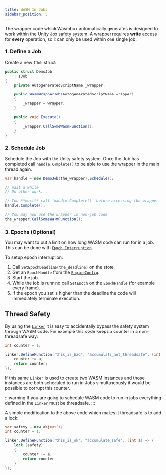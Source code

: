 ```yaml
---
title: WASM In Jobs
sidebar_position: 5
---
```


The wrapper code which Wasmbox automatically generates is designed to work within the [Unity Job safety system](https://docs.unity3d.com/2020.1/Documentation/Manual/JobSystemSafetySystem.html). A wrapper requires **write** access for **every** operation, so it can only be used within one single job.

### 1. Define a Job

Create a new `IJob` struct:

```csharp
public struct DemoJob
    : IJob
{
    private AutogeneratedScriptName _wrapper;

    public WasmWrapperJob(AutogeneratedScriptName wrapper)
    {
        _wrapper = wrapper;
    }

    public void Execute()
    {
        _wrapper.CallSomeWasmFunction();
    }
}
```

### 2. Schedule Job

Schedule the Job with the Unity safety system. Once the Job has completed call `handle.Complete()` to be able to use the wrapper in the main thread again.

```csharp
var handle = new DemoJob(the_wrapper).Schedule();

// Wait a while
// Do other work...

// You **must** call `handle.Complete()` before accessing the wrapper
handle.Complete();

// You may now use the wrapper in non-job code
the_wrapper.CallSomeWasmFunction();
```

### 3. Epochs (Optional)

You may want to put a limit on how long WASM code can run for in a job. This can be done with [`Epoch Interruption`](/docs/basics/limiting_execution/epochinterruption.md).

To setup epoch interruption:
1. Call `SetEpochDeadline(the_deadline)` on the store.
2. Get an `EpochHandle` from the [`EngineConfig`](./../reference/code/engineconfig.md).
3. Start the job.
4. While the job is running call `SetEpoch` on the `EpochHandle` (for example every frame).
5. If the epoch you set is higher than the deadline the code will immediately terminate execution.

## Thread Safety

By using the [`Linker`](./../reference/code/wasmtime/linker.md) it is easy to accidentally bypass the safety system through WASM code. For example this code keeps a counter in a non-threadsafe way:

```csharp
int counter = 1;

linker.DefineFunction("this_is_bad", "accumulate_not_threadsafe", (int a) => {
    counter += a;
    return counter;
});
```

If this same `Linker` is used to create two WASM instances and those instances are both scheduled to run in Jobs simultaneously it would be possible to corrupt this counter.

:::warning
If you are going to schedule WASM code to run in jobs everything defined in the `Linker` must be threadsafe.
:::

A simple modification to the above code which makes it threadsafe is to add a lock:

```csharp
var safety = new object();
int counter = 1;

linker.DefineFunction("this_is_ok", "accumulate_safe", (int a) => {
    lock (safety)
    {
        counter += a;
        return counter;
    }
});
```